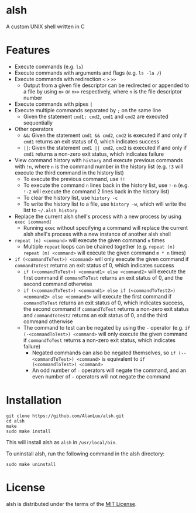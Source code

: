 # alsh
A custom UNIX shell written in C

# Features
- Execute commands (e.g. `ls`)
- Execute commands with arguments and flags (e.g. `ls -la /`)
- Execute commands with redirection `<` `>` `>>`
    - Output from a given file descriptor can be redirected or appended to a file by using `n>` or `n>>` respectively, where `n` is the file descriptor number
- Execute commands with pipes `|`
- Execute multiple commands separated by `;` on the same line
    - Given the statement `cmd1; cmd2`, `cmd1` and `cmd2` are executed sequentially
- Other operators
    - `&&`: Given the statement `cmd1 && cmd2`, `cmd2` is executed if and only if `cmd1` returns an exit status of 0, which indicates success
    - `||`: Given the statement `cmd1 || cmd2`, `cmd2` is executed if and only if `cmd1` returns a non-zero exit status, which indicates failure
- View command history with `history` and execute previous commands with `!n`, where `n` is the command number in the history list (e.g. `!3` will execute the third command in the history list)
    - To execute the previous command, use `!!`
    - To execute the command `n` lines back in the history list, use `!-n` (e.g. `!-2` will execute the command 2 lines back in the history list)
    - To clear the history list, use `history -c`
    - To write the history list to a file, use `history -w`, which will write the list to `~/.alsh_history`
- Replace the current alsh shell's process with a new process by using `exec [command]`
    - Running `exec` without specifying a command will replace the current alsh shell's process with a new instance of another alsh shell
- `repeat (n) <command>` will execute the given command `n` times
    - Multiple `repeat` loops can be chained together (e.g. `repeat (n) repeat (m) <command>` will execute the given command `m * n` times)
- `if (<commandToTest>) <command>` will only execute the given command if `commandToTest` returns an exit status of 0, which indicates success
    - `if (<commandToTest>) <command1> else <command2>` will execute the first command if `commandToTest` returns an exit status of 0, and the second command otherwise
    - `if (<commandToTest>) <command1> else if (<commandToTest2>) <command2> else <command3>` will execute the first command if `commandToTest` returns an exit status of 0, which indicates success, the second command if `commandToTest` returns a non-zero exit status and `commandToTest2` returns an exit status of 0, and the third command otherwise
    - The command to test can be negated by using the `-` operator (e.g. `if (-<commandToTest>) <command>` will only execute the given command if `commandToTest` returns a non-zero exit status, which indicates failure)
        - Negated commands can also be negated themselves, so `if (--<commandToTest>) <command>` is equivalent to `if (<commandToTest>) <command>`
        - An odd number of `-` operators will negate the command, and an even number of `-` operators will not negate the command

# Installation
```
git clone https://github.com/AlanLuu/alsh.git
cd alsh
make
sudo make install
```
This will install alsh as `alsh` in `/usr/local/bin`.

To uninstall alsh, run the following command in the alsh directory:
```
sudo make uninstall
```

# License
alsh is distributed under the terms of the [MIT License](https://github.com/AlanLuu/alsh/blob/main/LICENSE).
